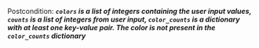 Postcondition: ***`colors` is a list of integers containing the user input values, `counts` is a list of integers from user input, `color_counts` is a dictionary with at least one key-value pair. The color is not present in the `color_counts` dictionary***